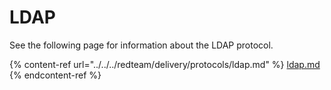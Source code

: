# LDAP

See the following page for information about the LDAP protocol.&#x20;

{% content-ref url="../../../redteam/delivery/protocols/ldap.md" %}
[ldap.md](../../../redteam/delivery/protocols/ldap.md)
{% endcontent-ref %}
